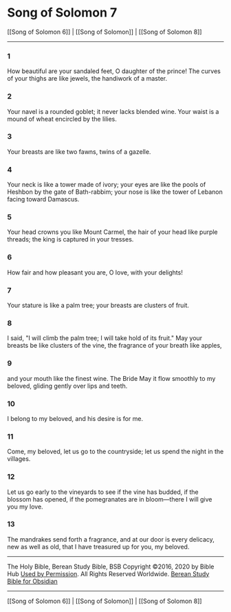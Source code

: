 # Song of Solomon 7

[[Song of Solomon 6]] | [[Song of Solomon]] | [[Song of Solomon 8]]

---

### 1
How beautiful are your sandaled feet, O daughter of the prince! The curves of your thighs are like jewels, the handiwork of a master.

### 2
Your navel is a rounded goblet; it never lacks blended wine. Your waist is a mound of wheat encircled by the lilies.

### 3
Your breasts are like two fawns, twins of a gazelle.

### 4
Your neck is like a tower made of ivory; your eyes are like the pools of Heshbon by the gate of Bath-rabbim; your nose is like the tower of Lebanon facing toward Damascus.

### 5
Your head crowns you like Mount Carmel, the hair of your head like purple threads; the king is captured in your tresses.

### 6
How fair and how pleasant you are, O love, with your delights!

### 7
Your stature is like a palm tree; your breasts are clusters of fruit.

### 8
I said, "I will climb the palm tree; I will take hold of its fruit." May your breasts be like clusters of the vine, the fragrance of your breath like apples,

### 9
and your mouth like the finest wine. The Bride May it flow smoothly to my beloved, gliding gently over lips and teeth.

### 10
I belong to my beloved, and his desire is for me.

### 11
Come, my beloved, let us go to the countryside; let us spend the night in the villages.

### 12
Let us go early to the vineyards to see if the vine has budded, if the blossom has opened, if the pomegranates are in bloom—there I will give you my love.

### 13
The mandrakes send forth a fragrance, and at our door is every delicacy, new as well as old, that I have treasured up for you, my beloved.

---

The Holy Bible, Berean Study Bible, BSB
Copyright ©2016, 2020 by Bible Hub
[Used by Permission](https://berean.bible/terms.htm). All Rights Reserved Worldwide.
[Berean Study Bible for Obsidian](https://github.com/gapmiss/berean-study-bible-for-obsidian)

---

[[Song of Solomon 6]] | [[Song of Solomon]] | [[Song of Solomon 8]]

